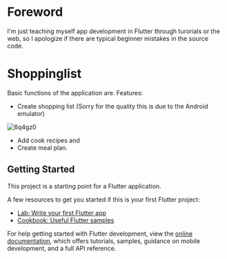 # Foreword

I'm just teaching myself app development in Flutter through turorials or the web, so I apologize if there are typical beginner mistakes in the source code. 

# Shoppinglist

Basic functions of the application are. 
Features:
- Create shopping list (Sorry for the quality this is due to the Android emulator)

![6q4gz0](https://user-images.githubusercontent.com/104131718/184915465-89775283-efd7-41f1-b694-c7f5e8bbff34.gif)

- Add cook recipes and
- Create meal plan.


## Getting Started

This project is a starting point for a Flutter application.

A few resources to get you started if this is your first Flutter project:

- [Lab: Write your first Flutter app](https://docs.flutter.dev/get-started/codelab)
- [Cookbook: Useful Flutter samples](https://docs.flutter.dev/cookbook)

For help getting started with Flutter development, view the
[online documentation](https://docs.flutter.dev/), which offers tutorials,
samples, guidance on mobile development, and a full API reference.

